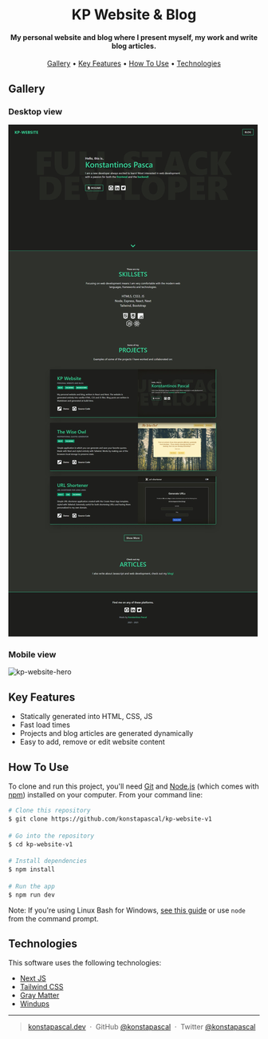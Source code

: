 <h1 align="center">
  KP Website & Blog
  <br>
</h1>

<h4 align="center">My personal website and blog where I present myself, my work and write blog articles.</h4>

<p align="center">
  <a href="#gallery">Gallery</a> •
  <a href="#key-features">Key Features</a> •
  <a href="#how-to-use">How To Use</a> •
  <a href="#technologies">Technologies</a>
</p>

## Gallery

### Desktop view

![kp-website-hero](./readme-img/kp-website-full.jpeg)

### Mobile view

![kp-website-hero](./readme-img/kp-website-full-m.jpeg)

## Key Features

-  Statically generated into HTML, CSS, JS
-  Fast load times
-  Projects and blog articles are generated dynamically
-  Easy to add, remove or edit website content

## How To Use

To clone and run this project, you'll need [Git](https://git-scm.com) and [Node.js](https://nodejs.org/en/download/) (which comes with [npm](http://npmjs.com)) installed on your computer. From your command line:

```bash
# Clone this repository
$ git clone https://github.com/konstapascal/kp-website-v1

# Go into the repository
$ cd kp-website-v1

# Install dependencies
$ npm install

# Run the app
$ npm run dev
```

Note: If you're using Linux Bash for Windows, [see this guide](https://www.howtogeek.com/261575/how-to-run-graphical-linux-desktop-applications-from-windows-10s-bash-shell/) or use `node` from the command prompt.

## Technologies

This software uses the following technologies:

-  [Next JS](https://nextjs.org/)
-  [Tailwind CSS](https://tailwindcss.com/)
-  [Gray Matter](https://www.npmjs.com/package/gray-matter/v/1.2.3)
-  [Windups](https://windups.gwil.co/)

---

> [konstapascal.dev](https://konstapascal.dev) &nbsp;&middot;&nbsp;
> GitHub [@konstapascal](https://github.com/konstapascal) &nbsp;&middot;&nbsp;
> Twitter [@konstapascal](https://twitter.com/konstapascal)
